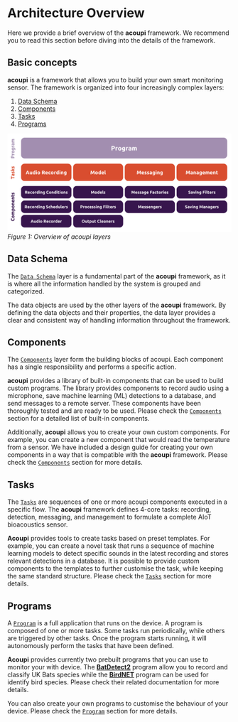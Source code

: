 # Architecture Overview

Here we provide a brief overview of the **acoupi** framework. We recommend you
to read this section before diving into the details of the framework.

## Basic concepts

**acoupi** is a framework that allows you to build your own smart monitoring
sensor. The framework is organized into four increasingly complex layers:

1. [Data Schema](#data-schema)
2. [Components](#components)
3. [Tasks](#tasks)
4. [Programs](#programs)

![Figure 1: Overview of acoupi layers](../img/acoupi_buildingblocks.png) _Figure 1:
Overview of acoupi layers_

## Data Schema

The [`Data Schema`](../developer_guide/data_schema.md) layer is a fundamental
part of the **acoupi** framework, as it is where all the information handled by
the system is grouped and categorized.

The data objects are used by the other layers of the **acoupi** framework. By
defining the data objects and their properties, the data layer provides a clear
and consistent way of handling information throughout the framework.

## Components

The [`Components`](../developer_guide/components.md) layer form the building
blocks of acoupi. Each component has a single responsibility and performs a
specific action.

**acoupi** provides a library of built-in components that can be used to build
custom programs. The library provides components to record audio using a
microphone, save machine learning (ML) detections to a database, and send
messages to a remote server. These components have been thoroughly tested and
are ready to be used. Please check the
[`Components`](../developer_guide/components.md) section for a detailed list
of built-in components.

Additionally, **acoupi** allows you to create your own custom components. For
example, you can create a new component that would read the temperature from a
sensor. We have included a design guide for creating your own components in a
way that is compatible with the **acoupi** framework. Please check the
[`Components`](../developer_guide/components.md) section for more details.

## Tasks

The [`Tasks`](../developer_guide/tasks.md) are sequences of one or more
acoupi components executed in a specific flow. The **acoupi** framework defines
4-core tasks: recording, detection, messaging, and management to formulate a
complete AIoT bioacoustics sensor.

**Acoupi** provides tools to create tasks based on preset templates. For
example, you can create a novel task that runs a sequence of machine learning
models to detect specific sounds in the latest recording and stores relevant
detections in a database. It is possible to provide custom components to the
templates to further customise the task, while keeping the same standard
structure. Please check the [`Tasks`](../developer_guide/tasks.md) section
for more details.

## Programs

A [`Program`](../developer_guide/programs.md) is a full application that runs
on the device. A program is composed of one or more tasks. Some tasks run
periodically, while others are triggered by other tasks. Once the program starts
running, it will autonomously perform the tasks that have been defined.

**Acoupi** provides currently two prebuilt programs that you can use to monitor
your with device. The
[**BatDetect2**](https://github.com/acoupi/acoupi_batdetect2) program allow you
to record and classify UK Bats species while the
[**BirdNET**](https://github.com/acoupi/acoupi_batdetect2) program can be used
for identify bird species. Please check their related documentation for more
details.

You can also create your own programs to customise the behaviour of your device.
Please check the [`Program`](../developer_guide/programs.md) section for more
details.
